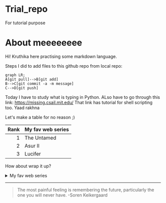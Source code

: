 ##
<!--update this regularly-->
# Trial_repo
For tutorial purpose
# About meeeeeeee

Hi! Kruthika here practising some markdown language.

Steps I did to add files to this github repo from local repo:

``` mermaid
graph LR;
A[git pull]-->B[git add]
B-->C[git commit -a -m message]
C-->D[git push]
```

Today I have to study what is typing in Python. ALso have to go through this link: https://missing.csail.mit.edu/
That link has tutorial for shell scripting too. Yaad rakhna

Let's make a table for no reason ;)

| Rank | My fav web series |
|-----:|---------------|
|     1| The Untamed          |
|     2| Asur II              |
|     3| Lucifer              |

How about wrap it up?

<details>
  <summary> My fav web series</summary>
  | Rank | My fav web series |
  |-----:|---------------|
  |     1| The Untamed          |
  |     2| Asur II              |
  |     3| Lucifer              |
</details>

---
> The most painful feeling is remembering the future, particularly the one you will never have.
-Soren Keikergaard
